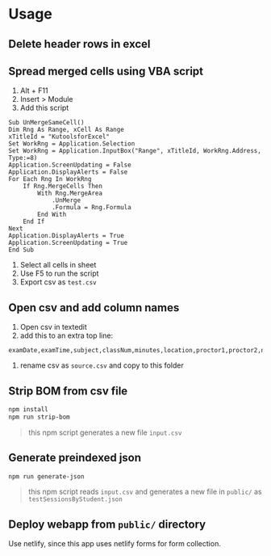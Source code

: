 # Usage

## Delete header rows in excel

## Spread merged cells using VBA script

1. Alt + F11
2. Insert > Module
3. Add this script

```vba
Sub UnMergeSameCell()
Dim Rng As Range, xCell As Range
xTitleId = "KutoolsforExcel"
Set WorkRng = Application.Selection
Set WorkRng = Application.InputBox("Range", xTitleId, WorkRng.Address, Type:=8)
Application.ScreenUpdating = False
Application.DisplayAlerts = False
For Each Rng In WorkRng
    If Rng.MergeCells Then
        With Rng.MergeArea
            .UnMerge
            .Formula = Rng.Formula
        End With
    End If
Next
Application.DisplayAlerts = True
Application.ScreenUpdating = True
End Sub
```
<!-- credit: Extendoffice -->
1. Select all cells in sheet
2. Use F5 to run the script
3. Export csv as `test.csv`

## Open csv and add column names

1. Open csv in textedit
2. add this to an extra top line:

```csv
examDate,examTime,subject,classNum,minutes,location,proctor1,proctor2,numOfStudents,s1,s2,s3,s4,s5,s6,s7,s8,s9,s10,s11,s12,s13,s14,s15,s16,s17,s18,s19,s20,s21,s22,s23,s24,s25,s26,s27,s28,s29,s30,s31,s32,s33,s34,s35,s36,s37,s38,s39,s40,s41,s42,s43,s44,s45
```

1. rename csv as `source.csv` and copy to this folder

## Strip BOM from csv file

```bash
npm install
npm run strip-bom
```

> this npm script generates a new file `input.csv`

## Generate preindexed json

```bash
npm run generate-json
```

> this npm script reads `input.csv` and generates a new file in `public/` as `testSessionsByStudent.json`

## Deploy webapp from `public/` directory

Use netlify, since this app uses netlify forms for form collection.

